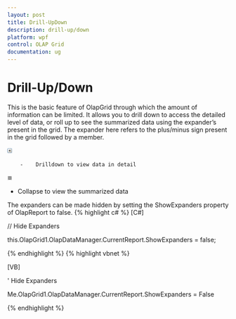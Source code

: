```yaml
---
layout: post
title: Drill-UpDown
description: drill-up/down
platform: wpf
control: OLAP Grid
documentation: ug
---
```


# Drill-Up/Down

This is the basic feature of OlapGrid through which the amount of information can be limited. It allows you to drill down to access the detailed level of data, or roll up to see the summarized data using the expander’s present in the grid. The expander here refers to the plus/minus sign present in the grid followed by a member.

![](Drill-UpDown_images/Drill-UpDown_img1.png)

    	-    Drilldown to view data in detail

![](Drill-UpDown_images/Drill-UpDown_img2.png)

-    Collapse to view the summarized data

The expanders can be made hidden by setting the ShowExpanders property of OlapReport to false.
{% highlight c# %}
[C#]



// Hide Expanders

this.OlapGrid1.OlapDataManager.CurrentReport.ShowExpanders = false;

{% endhighlight  %}
{% highlight vbnet %}

[VB]



' Hide Expanders

Me.OlapGrid1.OlapDataManager.CurrentReport.ShowExpanders = False

{% endhighlight  %}

